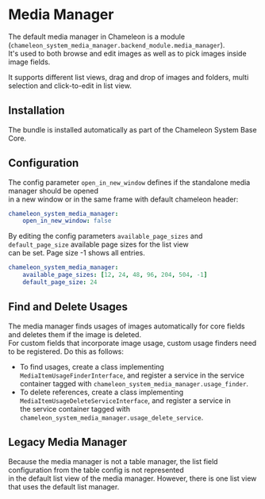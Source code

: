 # Media Manager

The default media manager in Chameleon is a module (`chameleon_system_media_manager.backend_module.media_manager`).  
It's used to both browse and edit images as well as to pick images inside image fields.

It supports different list views, drag and drop of images and folders, multi selection and click-to-edit in list view.

## Installation

The bundle is installed automatically as part of the Chameleon System Base Core.

## Configuration

The config parameter `open_in_new_window` defines if the standalone media manager should be opened  
in a new window or in the same frame with default chameleon header:

```yaml
chameleon_system_media_manager:
    open_in_new_window: false
```

By editing the config parameters `available_page_sizes` and `default_page_size` available page sizes for the list view  
can be set. Page size -1 shows all entries.

```yaml
chameleon_system_media_manager:
    available_page_sizes: [12, 24, 48, 96, 204, 504, -1]
    default_page_size: 24
```

## Find and Delete Usages

The media manager finds usages of images automatically for core fields and deletes them if the image is deleted.  
For custom fields that incorporate image usage, custom usage finders need to be registered. Do this as follows:

- To find usages, create a class implementing `MediaItemUsageFinderInterface`, and register a service in the service  
  container tagged with `chameleon_system_media_manager.usage_finder`.
- To delete references, create a class implementing `MediaItemUsageDeleteServiceInterface`, and register a service in  
  the service container tagged with `chameleon_system_media_manager.usage_delete_service`.

## Legacy Media Manager

Because the media manager is not a table manager, the list field configuration from the table config is not represented  
in the default list view of the media manager. However, there is one list view that uses the default list manager.
